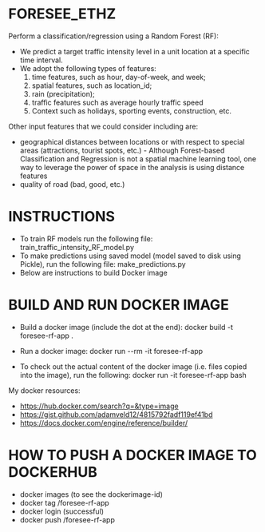 # FORESEE_ETHZ

Perform a classification/regression using a Random Forest (RF):
- We predict a target traffic intensity level in a unit location at a specific time interval. 
- We adopt the following types of features: 
  1) time features, such as hour, day-of-week, and week; 
  2) spatial features, such as location_id; 
  3) rain (precipitation); 
  4) traffic features such as average hourly traffic speed
  5) Context such as holidays, sporting events, construction, etc.  

Other input features that we could consider including are:
- geographical distances between locations or with respect to special areas (attractions, tourist spots, etc.) - Although Forest-based Classification and Regression is not a spatial machine learning tool, one way to leverage the power of space in the  analysis is using distance features
- quality of road (bad, good, etc.)


# INSTRUCTIONS
- To train RF models run the following file: train_traffic_intensity_RF_model.py
- To make predictions using saved model (model saved to disk using Pickle), run the following file:  make_predictions.py
- Below are instructions to build Docker image


# BUILD AND RUN DOCKER IMAGE

- Build a docker image (include the dot at the end): docker build -t foresee-rf-app .

- Run a docker image: docker run --rm -it foresee-rf-app

- To check out the actual content of the docker image (i.e. files copied into the image), run the following: docker run -it foresee-rf-app bash


My docker resources:
- https://hub.docker.com/search?q=&type=image
- https://gist.github.com/adamveld12/4815792fadf119ef41bd
- https://docs.docker.com/engine/reference/builder/


# HOW TO PUSH A DOCKER IMAGE TO DOCKERHUB
- docker images (to see the dockerimage-id)
- docker tag <dockerimage-id> <dockerhub-user-id>/foresee-rf-app
- docker login (successful)
- docker push <dockerhub-id>/foresee-rf-app



